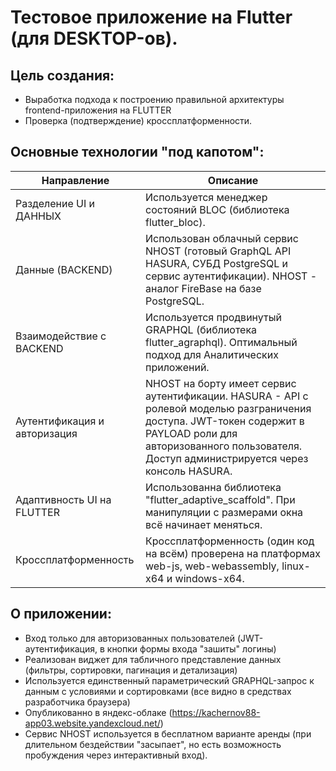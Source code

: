 # Тестовое приложение на Flutter (для DESKTOP-ов).


## Цель создания:

- Выработка подхода к построению правильной архитектуры frontend-приложения на FLUTTER 
- Проверка (подтверждение) кроссплатформенности.

## Основные технологии "под капотом":

| Направление                  | Описание                                                                                                          |
|------------------------------|-------------------------------------------------------------------------------------------------------------------|
| Разделение UI и ДАННЫХ       | Используется менеджер состояний BLOC (библиотека flutter_bloc).                                                   |
| Данные (BACKEND)             | Использован облачный сервис NHOST (готовый GraphQL API HASURA, СУБД PostgreSQL и сервис аутентификации). NHOST - аналог FireBase на базе PostgreSQL. |
| Взаимодействие с BACKEND     | Используется продвинутый GRAPHQL (библиотека flutter_agraphql). Оптимальный подход для Аналитических приложений.  |
| Аутентификация и авторизация | NHOST на борту имеет сервис аутентификации. HASURA - API с ролевой моделью разграничения доступа. JWT-токен содержит в PAYLOAD роли для авторизованного пользователя. Доступ администрируется через консоль HASURA. |
| Адаптивность UI на FLUTTER   | Использованна библиотека "flutter_adaptive_scaffold". При манипуляции с размерами окна всё начинает меняться.     |
| Кроссплатформенность         | Кроссплатформенность (один код на всём) проверена на платформах web-js, web-webassembly, linux-x64 и windows-x64. |

## О приложении:

- Вход только для авторизованных пользователей (JWT-аутентификация, в кнопки формы входа "зашиты" логины)
- Реализован виджет для табличного представление данных (фильтры, сортировки, пагинация и детализация)
- Используется единственный параметрический GRAPHQL-запрос к данным с условиями и сортировками (все видно в средствах разработчика браузера)
- Опубликованно в яндекс-облаке (https://kachernov88-app03.website.yandexcloud.net/)
- Сервис NHOST используется в бесплатном варианте аренды (при длительном бездействии "засыпает", но есть возможность пробуждения через интерактивный вход).
